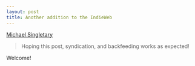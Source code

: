 ```yaml
---
layout: post
title: Another addition to the IndieWeb
---
```


[Michael Singletary](https://singletary.io/2018/so-indieweb-giving-this-a-try-thanks-to-indirect-suggestions)

> Hoping this post, syndication, and backfeeding works as expected!

Welcome!
